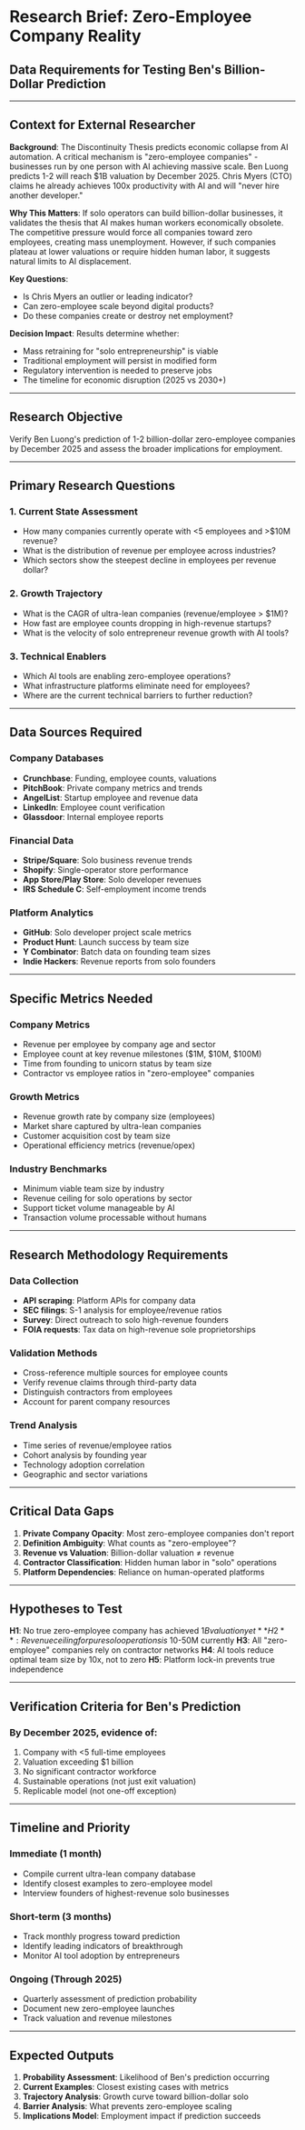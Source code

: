# Research Brief: Zero-Employee Company Reality
## Data Requirements for Testing Ben's Billion-Dollar Prediction

---

## Context for External Researcher

**Background**: The Discontinuity Thesis predicts economic collapse from AI automation. A critical mechanism is "zero-employee companies" - businesses run by one person with AI achieving massive scale. Ben Luong predicts 1-2 will reach $1B valuation by December 2025. Chris Myers (CTO) claims he already achieves 100x productivity with AI and will "never hire another developer."

**Why This Matters**: If solo operators can build billion-dollar businesses, it validates the thesis that AI makes human workers economically obsolete. The competitive pressure would force all companies toward zero employees, creating mass unemployment. However, if such companies plateau at lower valuations or require hidden human labor, it suggests natural limits to AI displacement.

**Key Questions**:
- Is Chris Myers an outlier or leading indicator?
- Can zero-employee scale beyond digital products?
- Do these companies create or destroy net employment?

**Decision Impact**: Results determine whether:
- Mass retraining for "solo entrepreneurship" is viable
- Traditional employment will persist in modified form
- Regulatory intervention is needed to preserve jobs
- The timeline for economic disruption (2025 vs 2030+)

---

## Research Objective

Verify Ben Luong's prediction of 1-2 billion-dollar zero-employee companies by December 2025 and assess the broader implications for employment.

---

## Primary Research Questions

### 1. Current State Assessment
- How many companies currently operate with <5 employees and >$10M revenue?
- What is the distribution of revenue per employee across industries?
- Which sectors show the steepest decline in employees per revenue dollar?

### 2. Growth Trajectory
- What is the CAGR of ultra-lean companies (revenue/employee > $1M)?
- How fast are employee counts dropping in high-revenue startups?
- What is the velocity of solo entrepreneur revenue growth with AI tools?

### 3. Technical Enablers
- Which AI tools are enabling zero-employee operations?
- What infrastructure platforms eliminate need for employees?
- Where are the current technical barriers to further reduction?

---

## Data Sources Required

### Company Databases
- **Crunchbase**: Funding, employee counts, valuations
- **PitchBook**: Private company metrics and trends
- **AngelList**: Startup employee and revenue data
- **LinkedIn**: Employee count verification
- **Glassdoor**: Internal employee reports

### Financial Data
- **Stripe/Square**: Solo business revenue trends
- **Shopify**: Single-operator store performance
- **App Store/Play Store**: Solo developer revenues
- **IRS Schedule C**: Self-employment income trends

### Platform Analytics
- **GitHub**: Solo developer project scale metrics
- **Product Hunt**: Launch success by team size
- **Y Combinator**: Batch data on founding team sizes
- **Indie Hackers**: Revenue reports from solo founders

---

## Specific Metrics Needed

### Company Metrics
- Revenue per employee by company age and sector
- Employee count at key revenue milestones ($1M, $10M, $100M)
- Time from founding to unicorn status by team size
- Contractor vs employee ratios in "zero-employee" companies

### Growth Metrics
- Revenue growth rate by company size (employees)
- Market share captured by ultra-lean companies
- Customer acquisition cost by team size
- Operational efficiency metrics (revenue/opex)

### Industry Benchmarks
- Minimum viable team size by industry
- Revenue ceiling for solo operations by sector
- Support ticket volume manageable by AI
- Transaction volume processable without humans

---

## Research Methodology Requirements

### Data Collection
- **API scraping**: Platform APIs for company data
- **SEC filings**: S-1 analysis for employee/revenue ratios
- **Survey**: Direct outreach to solo high-revenue founders
- **FOIA requests**: Tax data on high-revenue sole proprietorships

### Validation Methods
- Cross-reference multiple sources for employee counts
- Verify revenue claims through third-party data
- Distinguish contractors from employees
- Account for parent company resources

### Trend Analysis
- Time series of revenue/employee ratios
- Cohort analysis by founding year
- Technology adoption correlation
- Geographic and sector variations

---

## Critical Data Gaps

1. **Private Company Opacity**: Most zero-employee companies don't report
2. **Definition Ambiguity**: What counts as "zero-employee"?
3. **Revenue vs Valuation**: Billion-dollar valuation ≠ revenue
4. **Contractor Classification**: Hidden human labor in "solo" operations
5. **Platform Dependencies**: Reliance on human-operated platforms

---

## Hypotheses to Test

**H1**: No true zero-employee company has achieved $1B valuation yet
**H2**: Revenue ceiling for pure solo operations is ~$10-50M currently
**H3**: All "zero-employee" companies rely on contractor networks
**H4**: AI tools reduce optimal team size by 10x, not to zero
**H5**: Platform lock-in prevents true independence

---

## Verification Criteria for Ben's Prediction

### By December 2025, evidence of:
1. Company with <5 full-time employees
2. Valuation exceeding $1 billion
3. No significant contractor workforce
4. Sustainable operations (not just exit valuation)
5. Replicable model (not one-off exception)

---

## Timeline and Priority

### Immediate (1 month)
- Compile current ultra-lean company database
- Identify closest examples to zero-employee model
- Interview founders of highest-revenue solo businesses

### Short-term (3 months)
- Track monthly progress toward prediction
- Identify leading indicators of breakthrough
- Monitor AI tool adoption by entrepreneurs

### Ongoing (Through 2025)
- Quarterly assessment of prediction probability
- Document new zero-employee launches
- Track valuation and revenue milestones

---

## Expected Outputs

1. **Probability Assessment**: Likelihood of Ben's prediction occurring
2. **Current Examples**: Closest existing cases with metrics
3. **Trajectory Analysis**: Growth curve toward billion-dollar solo
4. **Barrier Analysis**: What prevents zero-employee scaling
5. **Implications Model**: Employment impact if prediction succeeds